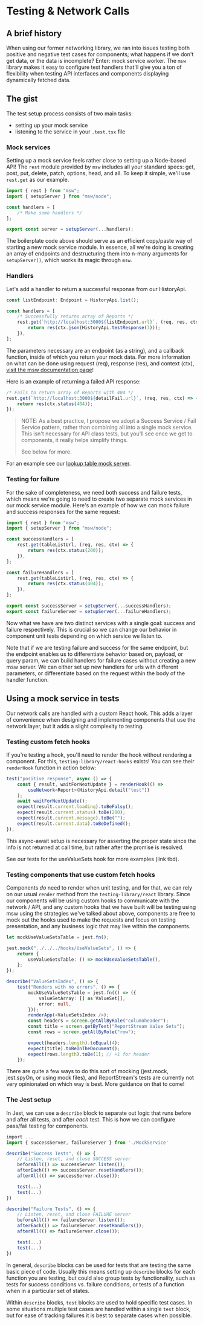 # Testing & Network Calls

## A brief history

When using our former networking library, we ran into issues testing both positive and negative test cases for components; what happens if we don't get data, or the data is incomplete? Enter: mock service worker. The `msw` library makes it easy to configure test handlers that'll give you a ton of flexibility when testing API interfaces and components displaying dynamically fetched data.

## The gist

The test setup process consists of two main tasks:

-   setting up your mock service
-   listening to the service in your `.test.tsx` file

### Mock services

Setting up a mock service feels rather close to setting up a Node-based API! The `rest` module provided by `msw` includes all your standard specs: get, post, put, delete, patch, options, head, and all. To keep it simple, we'll use `rest.get` as our example.

```typescript
import { rest } from "msw";
import { setupServer } from "msw/node";

const handlers = [
    /* Make some handlers */
];

export const server = setupServer(...handlers);
```

The boilerplate code above should serve as an efficient copy/paste way of starting a new mock service module. In essence, all we're doing is creating an array of endpoints and destructuring them into n-many arguments for `setupServer()`, which works its magic through `msw`.

### Handlers

Let's add a handler to return a successful response from our HistoryApi.

```typescript
const listEndpoint: Endpoint = HistoryApi.list();

const handlers = [
    /* Successfully returns array of Reports */
    rest.get(`http://localhost:3000${listEndpoint.url}`, (req, res, ctx) => {
        return res(ctx.json(HistoryApi.testResponse(3)));
    }),
];
```

The parameters necessary are an endpoint (as a string), and a callback function, inside of which you return your mock data. For more information on what can be done using request (req), response (res), and context (ctx), [visit the msw documentation page](https://mswjs.io/docs/getting-started/mocks)!

Here is an example of returning a failed API response:

```typescript
/* Fails to return array of Reports with 404 */
rest.get(`http://localhost:3000${detailFail.url}`, (req, res, ctx) => {
    return res(ctx.status(404));
});
```

> NOTE: As a best practice, I propose we adopt a Success Service / Fail Service pattern, rather than combining all into a single mock service. This isn't necessary for API class tests, but you'll see once we get to components, it really helps simplify things.
>
> See below for more.

For an example see our [lookup table mock server](https://github.com/CDCgov/prime-reportstream/blob/58599e355ad2a0b357005190c185a8b8497f0b81/frontend-react/src/__mocks__/LookupTableMockServer.ts).

### Testing for failure

For the sake of completeness, we need both success and failure tests, which means we're going to need to create two separate mock services in our mock service module. Here's an example of how we can mock failure and success responses for the same request:

```typescript
import { rest } from "msw";
import { setupServer } from "msw/node";

const successHandlers = [
    rest.get(tableListUrl, (req, res, ctx) => {
        return res(ctx.status(200));
    }),
];

const failureHandlers = [
    rest.get(tableListUrl, (req, res, ctx) => {
        return res(ctx.status(404));
    }),
];

export const successServer = setupServer(...successHandlers);
export const failureServer = setupServer(...failureHandlers);
```

Now what we have are two distinct services with a single goal: success and failure respectively. This is crucial so we can change our behavior in component unit tests depending on which service we listen to.

Note that if we are testing failure and success for the same endpoint, but the endpoint enables us to differentiate behavior based on, payload, or query param, we can build handlers for failure cases without creating a new msw server. We can either set up new handlers for urls with different parameters, or differentiate based on the request within the body of the handler function.

## Using a mock service in tests

Our network calls are handled with a custom React hook. This adds a layer of convenience when designing and implementing components that use the network layer, but it adds a slight complexity to testing.

### Testing custom fetch hooks

If you're testing a hook, you'll need to render the hook without rendering a component. For this, `testing-library/react-hooks` exists! You can see their `renderHook` function in action below:

```typescript
test("positive response", async () => {
    const { result, waitForNextUpdate } = renderHook(() =>
        useNetwork<Report>(HistoryApi.detail("test"))
    );
    await waitForNextUpdate();
    expect(result.current.loading).toBeFalsy();
    expect(result.current.status).toBe(200);
    expect(result.current.message).toBe("");
    expect(result.current.data).toBeDefined();
});
```

This async-await setup is necessary for asserting the proper state since the info is not returned at call time, but rather after the promise is resolved.

See our tests for the useValueSets hook for more examples (link tbd).

### Testing components that use custom fetch hooks

Components _do_ need to render when unit testing, and for that, we can rely on our usual `render` method from the `testing-library/react` library. Since our components will be using custom hooks to communicate with the network / API, and any custom hooks that we have built will be testing using msw using the strategies we've talked about above, components are free to mock out the hooks used to make the requests and focus on testing presentation, and any business logic that may live within the components.

```typescript
let mockUseValueSetsTable = jest.fn();

jest.mock("../../../hooks/UseValueSets", () => {
    return {
        useValueSetsTable: () => mockUseValueSetsTable(),
    };
});

describe("ValueSetsIndex", () => {
    test("Renders with no errors", () => {
        mockUseValueSetsTable = jest.fn(() => ({
            valueSetArray: [] as ValueSet[],
            error: null,
        }));
        renderApp(<ValueSetsIndex />);
        const headers = screen.getAllByRole("columnheader");
        const title = screen.getByText("ReportStream Value Sets");
        const rows = screen.getAllByRole("row");

        expect(headers.length).toEqual(4);
        expect(title).toBeInTheDocument();
        expect(rows.length).toBe(1); // +1 for header
    });

```

There are quite a few ways to do this sort of mocking (jest.mock, jest.spyOn, or using mock files), and ReportStream's tests are currently not very opinionated on which way is best. More guidance on that to come!

### The Jest setup

In Jest, we can use a `describe` block to separate out logic that runs before and after all tests, and after _each_ test. This is how we can configure pass/fail testing for components.

```typescript
import ...
import { successServer, failureServer } from './MockService'

describe("Success Tests", () => {
    // Listen, reset, and close SUCCESS server
    beforeAll(() => successServer.listen());
    afterEach(() => successServer.resetHandlers());
    afterAll(() => successServer.close());

    test(...)
    test(...)
})

describe("Failure Tests", () => {
    // Listen, reset, and close FAILURE server
    beforeAll(() => failureServer.listen());
    afterEach(() => failureServer.resetHandlers());
    afterAll(() => failureServer.close());

    test(...)
    test(...)
})
```

In general, `describe` blocks can be used for tests that are testing the same basic piece of code. Usually this means setting up `describe` blocks for each function you are testing, but could also group tests by functionality, such as tests for success conditions vs. failure conditions, or tests of a function when in a particular set of states.

Within `describe` blocks, `test` blocks are used to hold specific test cases. In some situations multiple test cases are handled within a single `test` block, but for ease of tracking failures it is best to separate cases when possible.
